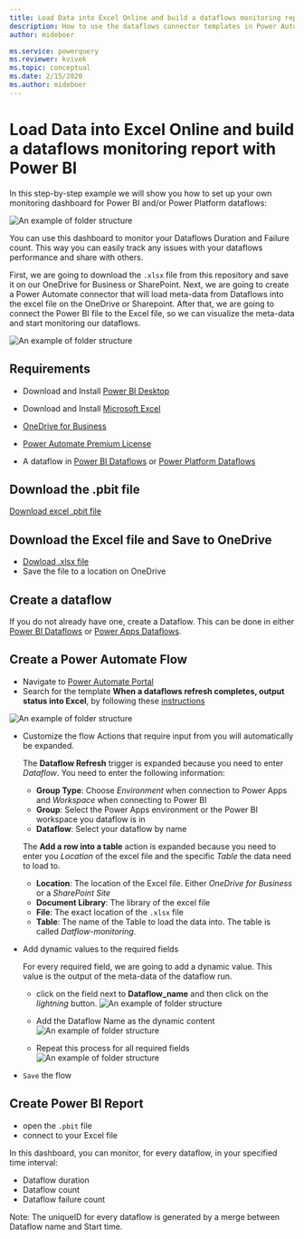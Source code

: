 ```yaml
---
title: Load Data into Excel Online and build a dataflows monitoring report with Power BI
description: How to use the dataflows connector templates in Power Automate to created a dataflows monitoring report in Power BI
author: mideboer

ms.service: powerquery
ms.reviewer: kvivek
ms.topic: conceptual
ms.date: 2/15/2020
ms.author: mideboer
---
```

# Load Data into Excel Online and build a dataflows monitoring report with Power BI

In this step-by-step example we will show you how to set up your own monitoring dashboard for Power BI and/or Power Platform dataflows:

![An example of folder structure](media/dashboard.PNG)

You can use this dashboard to monitor your Dataflows Duration and Failure count. This way you can easily track any issues with your dataflows performance and share with others.

First, we are going to download the `.xlsx` file from this repository and save it on our OneDrive for Business or SharePoint. Next, we are going to create a Power Automate connector that will load meta-data from Dataflows into the excel file on the OneDrive or Sharepoint. After that, we are going to connect the Power BI file to the Excel file, so we can visualize the meta-data and start monitoring our dataflows.

![An example of folder structure](media/excel.PNG)
## Requirements

* Download and Install [Power BI Desktop](https://www.microsoft.com/download/details.aspx?id=58494)

* Download and Install [Microsoft Excel](https://www.microsoft.com/en/microsoft-365/excel)

* [OneDrive for Business](https://www.microsoft.com/en/microsoft-365/onedrive/onedrive-for-business)

* [Power Automate Premium License](https://docs.microsoft.com/power-platform/admin/pricing-billing-skus)

* A dataflow in [Power BI Dataflows](https://docs.microsoft.com/power-bi/transform-model/dataflows/dataflows-introduction-self-service) or [Power Platform Dataflows](https://docs.microsoft.com/powerapps/maker/common-data-service/create-and-use-dataflows#:~:text=Create%20a%20dataflow%201%20Sign%20in%20to%20Power,entities%20to%20be%20stored.%20...%20Mais%20itens...%20)

## Download the .pbit file

[Download excel .pbit file](https://download.microsoft.com/download/1/4/E/14EDED28-6C58-4055-A65C-23B4DA81C4DE/excel-template.pbit)

## Download the Excel file and Save to OneDrive
* [Dowload .xlsx file](https://download.microsoft.com/download/1/4/E/14EDED28-6C58-4055-A65C-23B4DA81C4DE/dataflow_monitoring.xlsx)
* Save the file to a location on OneDrive

## Create a dataflow
If you do not already have one, create a Dataflow. This can be done in either [Power BI Dataflows](https://docs.microsoft.com/power-bi/transform-model/dataflows/dataflows-introduction-self-service) or [Power Apps Dataflows](https://docs.microsoft.com/powerapps/maker/common-data-service/create-and-use-dataflows).

## Create a Power Automate Flow
* Navigate to [Power Automate Portal](https://flow.microsoft.com)
* Search for the template **When a dataflows refresh completes, output status into Excel**, by following these [instructions](https://docs.microsoft.com/power-automate/get-started-logic-template)

![An example of folder structure](media/templateexcel.PNG)

* Customize the flow
    Actions that require input from you will automatically be expanded.

   The **Dataflow Refresh** trigger is expanded because you need to enter *Dataflow*. You need to enter the following information:
   * **Group Type**: Choose *Environment* when connection to Power Apps and *Workspace* when connecting to Power BI
    * **Group**: Select the Power Apps environment or the Power BI workspace you dataflow is in
    * **Dataflow**: Select your dataflow by name

     The **Add a row into a table** action is expanded because you need to enter you *Location* of the excel file and the specific *Table* the data need to load to.
   * **Location**: The location of the Excel file. Either *OneDrive for Business* or a *SharePoint Site*
    * **Document Library**: The library of the excel file
    * **File**: The exact location of the `.xlsx` file
    * **Table**: The name of the Table to load the data into. The table is called *Datflow-monitoring*.

* Add dynamic values to the required fields

    For every required field, we are going to add a dynamic value. This value is the output of the meta-data of the dataflow run. 
    * click on the field  next to **Dataflow_name** and then click on the *lightning* button.
![An example of folder structure](media/dynamicexcel.png)

    * Add the Dataflow Name as the dynamic content
![An example of folder structure](media/dynamicexcel1.png)

    * Repeat this process for all required fields
![An example of folder structure](media/excelcomplete.PNG)  

* `Save` the flow

## Create Power BI Report
* open the `.pbit` file
* connect to your Excel file

In this dashboard, you can monitor, for every dataflow, in your specified time interval:
* Dataflow duration
* Dataflow count
* Dataflow failure count

Note: The uniqueID for every dataflow is generated by a merge between Dataflow name and Start time.
